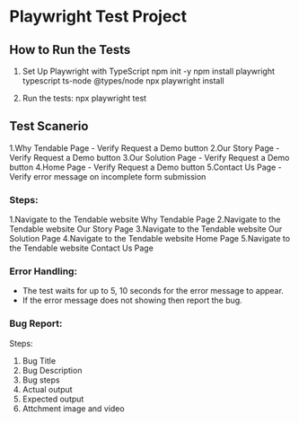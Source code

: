 # Playwright Test Project

## How to Run the Tests
1. Set Up Playwright with TypeScript
npm init -y
npm install playwright typescript ts-node @types/node
npx playwright install

2. Run the tests:
    npx playwright test

## Test Scanerio
1.Why Tendable Page - Verify Request a Demo button
2.Our Story Page - Verify Request a Demo button
3.Our Solution Page - Verify Request a Demo button
4.Home Page - Verify Request a Demo button
5.Contact Us Page - Verify error message on incomplete form submission

### Steps:
1.Navigate to the Tendable website Why Tendable Page 
2.Navigate to the Tendable website Our Story Page 
3.Navigate to the Tendable website Our Solution Page 
4.Navigate to the Tendable website Home Page 
5.Navigate to the Tendable website Contact Us Page 

### Error Handling:
- The test waits for up to 5, 10 seconds for the error message to appear.
- If the error message does not showing then report the bug.

### Bug Report:
Steps:
1. Bug Title
2. Bug Description
3. Bug steps
4. Actual output
5. Expected output
6. Attchment image and video